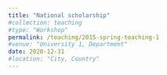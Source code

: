 ```yaml
---
title: "National scholarship"
#collection: teaching
#type: "Workshop"
permalink: /teaching/2015-spring-teaching-1
#venue: "University 1, Department"
date: 2020-12-31
#location: "City, Country"
---
```

